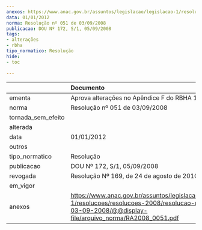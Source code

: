 ```yaml
---
anexos: https://www.anac.gov.br/assuntos/legislacao/legislacao-1/resolucoes/resolucoes-2008/resolucao-no-051-de-03-09-2008/@@display-file/arquivo_norma/RA2008_0051.pdf
data: 01/01/2012
norma: Resolução nº 051 de 03/09/2008
publicacao: DOU Nº 172, S/1, 05/09/2008
tags:
- alterações
- rbha
tipo_normatico: Resolução
hide: 
- toc 
 
---
```


|                    | Documento                                                                                                                                                       |
|:-------------------|:----------------------------------------------------------------------------------------------------------------------------------------------------------------|
| ementa             | Aprova alterações no Apêndice F do RBHA 135.                                                                                                                    |
| norma              | Resolução nº 051 de 03/09/2008                                                                                                                                  |
| tornada_sem_efeito |                                                                                                                                                                 |
| alterada           |                                                                                                                                                                 |
| data               | 01/01/2012                                                                                                                                                      |
| outros             |                                                                                                                                                                 |
| tipo_normatico     | Resolução                                                                                                                                                       |
| publicacao         | DOU Nº 172, S/1, 05/09/2008                                                                                                                                     |
| revogada           | Resolução Nº 169, de 24 de agosto de 2010                                                                                                                       |
| em_vigor           |                                                                                                                                                                 |
| anexos             | https://www.anac.gov.br/assuntos/legislacao/legislacao-1/resolucoes/resolucoes-2008/resolucao-no-051-de-03-09-2008/@@display-file/arquivo_norma/RA2008_0051.pdf |